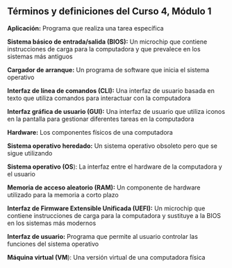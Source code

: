 
## **Términos y definiciones del Curso 4, Módulo 1**

**Aplicación:** Programa que realiza una tarea específica

**Sistema básico de entrada/salida (BIOS):** Un microchip que contiene instrucciones de carga para la computadora y que prevalece en los sistemas más antiguos

**Cargador de arranque:** Un programa de software que inicia el sistema operativo

**Interfaz de línea de comandos (CLI):** Una interfaz de usuario basada en texto que utiliza comandos para interactuar con la computadora

**Interfaz gráfica de usuario (GUI):** Una interfaz de usuario que utiliza iconos en la pantalla para gestionar diferentes tareas en la computadora

**Hardware:** Los componentes físicos de una computadora

**Sistema operativo heredado:** Un sistema operativo obsoleto pero que se sigue utilizando

**Sistema operativo (OS**): La interfaz entre el hardware de la computadora y el usuario

**Memoria de acceso aleatorio (RAM):** Un componente de hardware utilizado para la memoria a corto plazo

**Interfaz de Firmware Extensible Unificada (UEFI):** Un microchip que contiene instrucciones de carga para la computadora y sustituye a la BIOS en los sistemas más modernos

**Interfaz de usuario:** Programa que permite al usuario controlar las funciones del sistema operativo

**Máquina virtual (VM**): Una versión virtual de una computadora física
